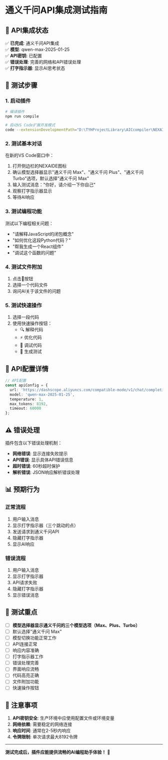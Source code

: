 # 通义千问API集成测试指南

## 🚀 API集成状态

✅ **已完成**: 通义千问API集成  
✅ **模型**: qwen-max-2025-01-25  
✅ **API密钥**: 已配置  
✅ **错误处理**: 完善的网络和API错误处理  
✅ **打字指示器**: 显示AI思考状态  

## 🧪 测试步骤

### 1. 启动插件
```bash
# 编译插件
npm run compile

# 启动VS Code扩展开发模式
code --extensionDevelopmentPath="D:\TYHProjectLibrary\AICcompiler\NEXAIDE\NEXAIDE-Plugin\nexaide"
```

### 2. 测试基本对话
在新的VS Code窗口中：
1. 打开侧边栏的NEXAIDE图标
2. 确认模型选择器显示"通义千问 Max"、"通义千问 Plus"、"通义千问 Turbo"选项，默认选择"通义千问 Max"
3. 输入测试消息："你好，请介绍一下你自己"
4. 观察打字指示器显示
5. 等待AI响应

### 3. 测试编程功能
测试以下编程相关问题：
- "请解释JavaScript的闭包概念"
- "如何优化这段Python代码？"
- "帮我生成一个React组件"
- "调试这个函数的问题"

### 4. 测试文件附加
1. 点击📎按钮
2. 选择一个代码文件
3. 询问AI关于该文件的问题

### 5. 测试快速操作
1. 选择一段代码
2. 使用快速操作按钮：
   - 🔍 解释代码
   - ⚡ 优化代码
   - 🐛 调试代码
   - 🧪 生成测试

## 🔧 API配置详情

```typescript
// API配置
const apiConfig = {
  url: 'https://dashscope.aliyuncs.com/compatible-mode/v1/chat/completions',
  model: 'qwen-max-2025-01-25',
  temperature: 1,
  max_tokens: 8192,
  timeout: 60000
};
```

## ⚠️ 错误处理

插件包含以下错误处理机制：
- **网络错误**: 显示连接失败提示
- **API错误**: 显示具体API错误信息
- **超时错误**: 60秒超时保护
- **解析错误**: JSON响应解析错误处理

## 📊 预期行为

### 正常流程
1. 用户输入消息
2. 显示打字指示器（三个跳动的点）
3. 发送请求到通义千问API
4. 隐藏打字指示器
5. 显示AI响应

### 错误流程
1. 用户输入消息
2. 显示打字指示器
3. API请求失败
4. 隐藏打字指示器
5. 显示错误消息

## 🎯 测试重点

- [ ] **模型选择器显示通义千问的三个模型选项（Max、Plus、Turbo）**
- [ ] 默认选择"通义千问 Max"
- [ ] 模型切换功能正常工作
- [ ] API连接正常
- [ ] 响应内容准确
- [ ] 打字指示器工作
- [ ] 错误处理完善
- [ ] 界面响应流畅
- [ ] 代码高亮正确
- [ ] 文件附加功能
- [ ] 快速操作按钮

## 📝 注意事项

1. **API密钥安全**: 生产环境中应使用配置文件或环境变量
2. **网络依赖**: 需要稳定的网络连接
3. **响应时间**: 通常在2-5秒内响应
4. **令牌限制**: 单次请求最大8192令牌

---

**测试完成后，插件应能提供流畅的AI编程助手体验！** 🎉